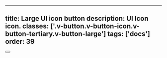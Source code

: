 <!--
 *              Copyright (c) 2025 Visa, Inc.
 *
 * Licensed under the Apache License, Version 2.0 (the "License");
 * you may not use this file except in compliance with the License.
 * You may obtain a copy of the License at
 *
 *         http://www.apache.org/licenses/LICENSE-2.0
 *
 * Unless required by applicable law or agreed to in writing, software
 * distributed under the License is distributed on an "AS IS" BASIS,
 * WITHOUT WARRANTIES OR CONDITIONS OF ANY KIND, either express or implied.
 * See the License for the specific language governing permissions and
 * limitations under the License.
 *
 -->
---
title: Large UI icon button
description: UI Icon icon. 
classes: ['.v-button.v-button-icon.v-button-tertiary.v-button-large']
tags: ['docs']
order: 39
---

<button aria-label="action" class="v-button v-button-icon v-button-tertiary v-button-large" type="button">
  <svg aria-hidden="true" class="v-icon v-icon-visa v-icon-low" focusable="false" viewbox="0 0 24 24">
    <use href="#visa-notifications-low">
    </use>
  </svg>
</button>
